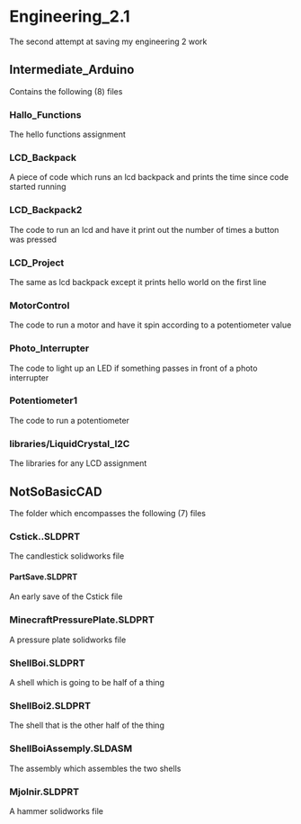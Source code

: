# Engineering_2.1
The second attempt at saving my engineering 2 work

## Intermediate_Arduino
Contains the following (8) files

### Hallo_Functions
The hello functions assignment

### LCD_Backpack
A piece of code which runs an lcd backpack and prints the time since code started running

### LCD_Backpack2
The code to run an lcd and have it print out the number of times a button was pressed

### LCD_Project
The same as lcd backpack except it prints hello world on the first line

### MotorControl
The code to run a motor and have it spin according to a potentiometer value

### Photo_Interrupter
The code to light up an LED if something passes in front of a photo interrupter

### Potentiometer1
The code to run a potentiometer

### libraries/LiquidCrystal_I2C
The libraries for any LCD assignment

## NotSoBasicCAD
The folder which encompasses the following (7) files

### Cstick..SLDPRT
The candlestick solidworks file

#### PartSave.SLDPRT
An early save of the Cstick file

### MinecraftPressurePlate.SLDPRT
A pressure plate solidworks file

### ShellBoi.SLDPRT
A shell which is going to be half of a thing

### ShellBoi2.SLDPRT
The shell that is the other half of the thing

### ShellBoiAssemply.SLDASM
The assembly which assembles the two shells

### Mjolnir.SLDPRT
A hammer solidworks file

